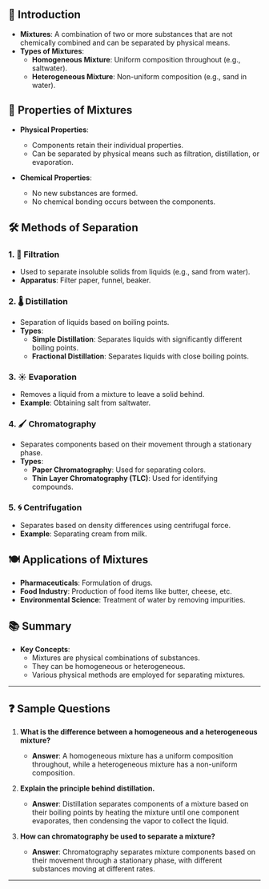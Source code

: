 ## 📝 Introduction
- **Mixtures**: A combination of two or more substances that are not chemically combined and can be separated by physical means.
- **Types of Mixtures**: 
  - **Homogeneous Mixture**: Uniform composition throughout (e.g., saltwater).
  - **Heterogeneous Mixture**: Non-uniform composition (e.g., sand in water).

## 🔬 Properties of Mixtures
- **Physical Properties**: 
  - Components retain their individual properties.
  - Can be separated by physical means such as filtration, distillation, or evaporation.
  
- **Chemical Properties**: 
  - No new substances are formed.
  - No chemical bonding occurs between the components.

## 🛠️ Methods of Separation
### 1. 🧹 **Filtration**
   - Used to separate insoluble solids from liquids (e.g., sand from water).
   - **Apparatus**: Filter paper, funnel, beaker.

### 2. 🌡️ **Distillation**
   - Separation of liquids based on boiling points.
   - **Types**:
     - **Simple Distillation**: Separates liquids with significantly different boiling points.
     - **Fractional Distillation**: Separates liquids with close boiling points.

### 3. ☀️ **Evaporation**
   - Removes a liquid from a mixture to leave a solid behind.
   - **Example**: Obtaining salt from saltwater.

### 4. 🖌️ **Chromatography**
   - Separates components based on their movement through a stationary phase.
   - **Types**:
     - **Paper Chromatography**: Used for separating colors.
     - **Thin Layer Chromatography (TLC)**: Used for identifying compounds.

### 5. 🌀 **Centrifugation**
   - Separates based on density differences using centrifugal force.
   - **Example**: Separating cream from milk.

## 🍽️ Applications of Mixtures
- **Pharmaceuticals**: Formulation of drugs.
- **Food Industry**: Production of food items like butter, cheese, etc.
- **Environmental Science**: Treatment of water by removing impurities.

## 📚 Summary
- **Key Concepts**:
  - Mixtures are physical combinations of substances.
  - They can be homogeneous or heterogeneous.
  - Various physical methods are employed for separating mixtures.

---

## ❓ Sample Questions

1. **What is the difference between a homogeneous and a heterogeneous mixture?**
   - **Answer**: A homogeneous mixture has a uniform composition throughout, while a heterogeneous mixture has a non-uniform composition.

2. **Explain the principle behind distillation.**
   - **Answer**: Distillation separates components of a mixture based on their boiling points by heating the mixture until one component evaporates, then condensing the vapor to collect the liquid.

3. **How can chromatography be used to separate a mixture?**
   - **Answer**: Chromatography separates mixture components based on their movement through a stationary phase, with different substances moving at different rates.

---

